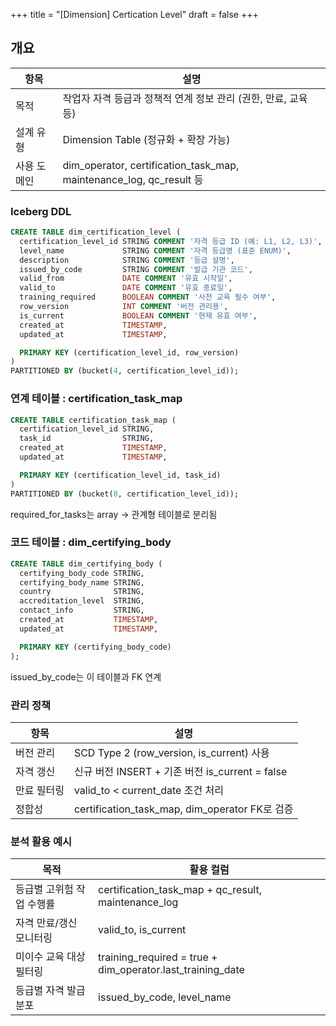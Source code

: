 +++
title = "[Dimension] Certication Level"
draft = false
+++
## 개요
항목 | 설명
-|-
목적 | 작업자 자격 등급과 정책적 연계 정보 관리 (권한, 만료, 교육 등)
설계 유형 | Dimension Table (정규화 + 확장 가능)
사용 도메인 | dim_operator, certification_task_map, maintenance_log, qc_result 등

### Iceberg DDL
```sql
CREATE TABLE dim_certification_level (
  certification_level_id STRING COMMENT '자격 등급 ID (예: L1, L2, L3)',
  level_name             STRING COMMENT '자격 등급명 (표준 ENUM)',
  description            STRING COMMENT '등급 설명',
  issued_by_code         STRING COMMENT '발급 기관 코드',
  valid_from             DATE COMMENT '유효 시작일',
  valid_to               DATE COMMENT '유효 종료일',
  training_required      BOOLEAN COMMENT '사전 교육 필수 여부',
  row_version            INT COMMENT '버전 관리용',
  is_current             BOOLEAN COMMENT '현재 유효 여부',
  created_at             TIMESTAMP,
  updated_at             TIMESTAMP,

  PRIMARY KEY (certification_level_id, row_version)
)
PARTITIONED BY (bucket(4, certification_level_id));
```

### 연계 테이블 : certification_task_map
```sql
CREATE TABLE certification_task_map (
  certification_level_id STRING,
  task_id                STRING,
  created_at             TIMESTAMP,
  updated_at             TIMESTAMP,

  PRIMARY KEY (certification_level_id, task_id)
)
PARTITIONED BY (bucket(8, certification_level_id));
```
required_for_tasks는 array -> 관계형 테이블로 분리됨

### 코드 테이블 : dim_certifying_body
```sql
CREATE TABLE dim_certifying_body (
  certifying_body_code STRING,
  certifying_body_name STRING,
  country              STRING,
  accreditation_level  STRING,
  contact_info         STRING,
  created_at           TIMESTAMP,
  updated_at           TIMESTAMP,

  PRIMARY KEY (certifying_body_code)
);
```
issued_by_code는 이 테이블과 FK 연계

### 관리 정책
항목 | 설명
-|-
버전 관리 | SCD Type 2 (row_version, is_current) 사용
자격 갱신 | 신규 버전 INSERT + 기존 버전 is_current = false
만료 필터링 | valid_to < current_date 조건 처리
정합성 | certification_task_map, dim_operator FK로 검증

### 분석 활용 예시
목적 | 활용 컬럼
-|-
등급별 고위험 작업 수행률 | certification_task_map + qc_result, maintenance_log
자격 만료/갱신 모니터링 | valid_to, is_current
미이수 교육 대상 필터링 | training_required = true + dim_operator.last_training_date
등급별 자격 발급 분포 | issued_by_code, level_name

